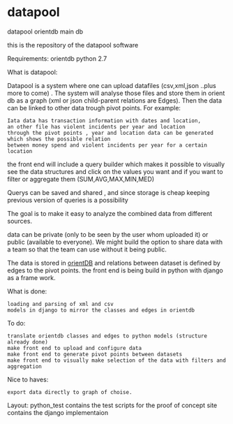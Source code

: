 # datapool
datapool orientdb main db


this is the repository of the datapool software

Requirements:
orientdb
python 2.7


What is datapool:

Datapool is a system where one can upload datafiles (csv,xml,json ..plus more to come) . 
The system will analyse those files and store them in orient db as a graph (xml or json child-parent relations are Edges).
Then the data can be linked to other data trough pivot points.
For example:

	Iata data has transaction information with dates and location,
	an other file has violent incidents per year and location
	through the pivot points , year and location data can be generated which shows the possible relation 
	between money spend and violent incidents per year for a certain location

the front end will include a query builder which makes it possible to visually see the data structures and click on the values you want 
and if you want to filter or aggregate them (SUM,AVG,MAX,MIN,MED)

Querys can be saved and shared , and since storage is cheap keeping previous version of queries is a possibility

The goal is to make it easy to analyze the combined data from different sources.

data can be private (only to be seen by the user whom uploaded it) or public (available to everyone).
We might build the option to share data with a team so that the team can use without it being public.


The data is stored in <a href="http://orientdb.com">orientDB</a> and relations between dataset is defined by edges to the pivot points.
the front end is being build in python with django as a frame work.




What is done:

	loading and parsing of xml and csv
	models in django to mirror the classes and edges in orientdb

To do:

	translate orientdb classes and edges to python models (structure already done)
	make front end to upload and configure data 
	make front end to generate pivot points between datasets
	make front end to visually make selection of the data with filters and aggregation

Nice to haves:

	export data directly to graph of choise.


Layout:
	python_test contains the test scripts for the proof of concept
	site contains the django implementaion
	





